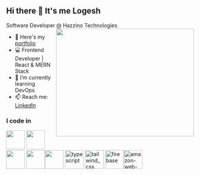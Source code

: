 ## Hi there 👋 It's me Logesh

Software Developer @ Hazzino Technologies
<img align="right" width="370" height="290" src="https://i.pinimg.com/originals/47/f0/34/47f0342cec72b800463bf003eac1257e.gif">
- 🔭 Here's my [portfolio](https://logesh-s.web.app/)
- 💻 Frontend Developer | React & MERN Stack                                                   
- 🌱 I’m currently learning DevOps
- 📫 Reach me: [LinkedIn](https://www.linkedin.com/in/logeshsasi18)

### I code in
<img height="50" width="50" src="https://img.icons8.com/color/48/000000/html-5.png" /> <img height="50" width="50" src="https://img.icons8.com/color/48/000000/css3.png" /> <img height="50" width="50" src="https://img.icons8.com/color/48/000000/bootstrap.png" />
<img height="50" width="50" src="https://img.icons8.com/color/48/000000/javascript.png"/><img height="50" width="50" src="https://img.icons8.com/color/48/000000/react-native.png"/> <img width="50" height="50" src="https://img.icons8.com/color/48/typescript.png" alt="typescript"/> <img width="50" height="50" src="https://img.icons8.com/color/48/tailwind_css.png" alt="tailwind_css"/> <img width="50" height="50" src="https://img.icons8.com/color/48/firebase.png" alt="firebase"/><img width="50" height="50" src="https://img.icons8.com/color/48/amazon-web-services.png" alt="amazon-web-services"/>
